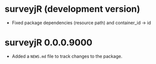 # surveyjR (development version)

* Fixed package dependencies (resource path) and container_id -> id

# surveyjR 0.0.0.9000

* Added a `NEWS.md` file to track changes to the package.
